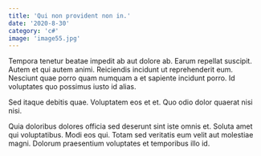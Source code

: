 ```yaml
---
title: 'Qui non provident non in.'
date: '2020-8-30'
category: 'c#'
image: 'image55.jpg'
---
```


Tempora tenetur beatae impedit ab aut dolore ab. Earum repellat suscipit. Autem et qui autem animi. Reiciendis incidunt ut reprehenderit eum. Nesciunt quae porro quam numquam a et sapiente incidunt porro. Id voluptates quo possimus iusto id alias.
 Sed itaque debitis quae. Voluptatem eos et et. Quo odio dolor quaerat nisi nisi.
 Quia doloribus dolores officia sed deserunt sint iste omnis et. Soluta amet qui voluptatibus. Modi eos qui. Totam sed veritatis eum velit aut molestiae magni. Dolorum praesentium voluptates et temporibus illo id.
